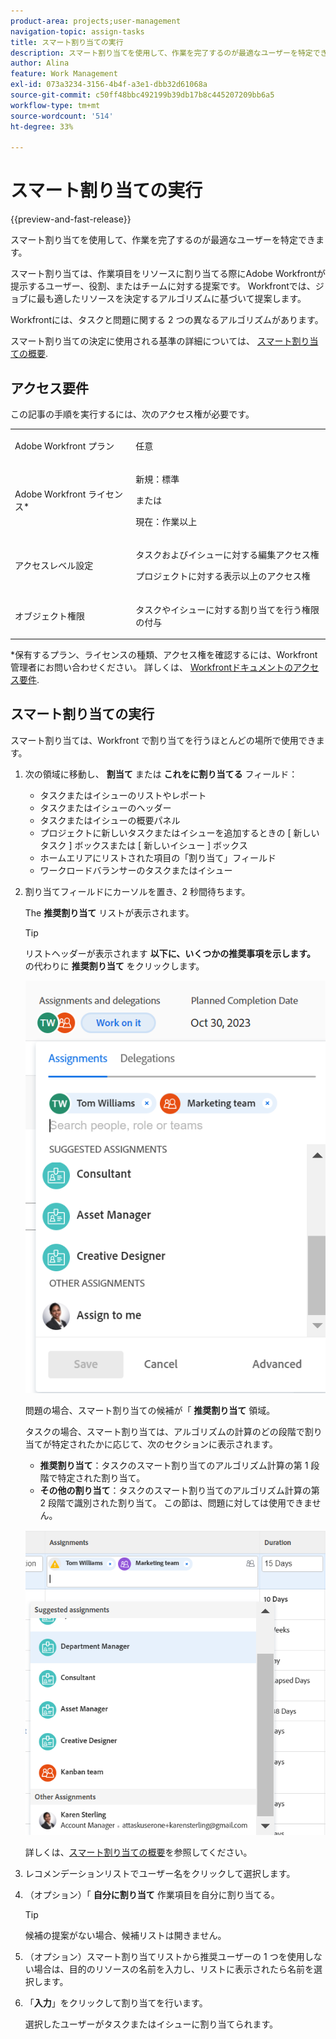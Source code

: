 ```yaml
---
product-area: projects;user-management
navigation-topic: assign-tasks
title: スマート割り当ての実行
description: スマート割り当てを使用して、作業を完了するのが最適なユーザーを特定できます。スマート割り当ては、ジョブに最も適したリソースを決定するアルゴリズムに基づいて作業項目をリソースに割り当てる際に、Adobe Workfrontが表示するユーザー、役割、またはチームに対する提案です。 スマート割り当てについて詳しくは、スマート割り当ての概要を参照してください。
author: Alina
feature: Work Management
exl-id: 073a3234-3156-4b4f-a3e1-dbb32d61068a
source-git-commit: c50ff48bbc492199b39db17b8c445207209bb6a5
workflow-type: tm+mt
source-wordcount: '514'
ht-degree: 33%

---
```


# スマート割り当ての実行

<!--Audited: 02/2024-->

{{preview-and-fast-release}}

スマート割り当てを使用して、作業を完了するのが最適なユーザーを特定できます。

スマート割り当ては、作業項目をリソースに割り当てる際にAdobe Workfrontが提示するユーザー、役割、またはチームに対する提案です。 Workfrontでは、ジョブに最も適したリソースを決定するアルゴリズムに基づいて提案します。

<span class="preview">Workfrontには、タスクと問題に関する 2 つの異なるアルゴリズムがあります。 </span>

スマート割り当ての決定に使用される基準の詳細については、 [スマート割り当ての概要](../../../manage-work/tasks/assign-tasks/smart-assignments.md).

## アクセス要件

この記事の手順を実行するには、次のアクセス権が必要です。

<table style="table-layout:auto"> 
 <col> 
 <col> 
 <tbody> 
  <tr> 
   <td role="rowheader">Adobe Workfront プラン</td> 
   <td> <p>任意</p> </td> 
  </tr> 
  <tr> 
   <td role="rowheader">Adobe Workfront ライセンス*</td> 
   <td> <p>新規：標準</p>
      または
      <p>現在：作業以上</p> </td> 
  </tr> 
  <tr> 
   <td role="rowheader">アクセスレベル設定</td> 
   <td> <p>タスクおよびイシューに対する編集アクセス権</p> <p>プロジェクトに対する表示以上のアクセス権</p>  </td> 
  </tr> 
  <tr> 
   <td role="rowheader">オブジェクト権限</td> 
   <td> <p>タスクやイシューに対する割り当てを行う権限の付与</p> </td> 
  </tr> 
 </tbody> 
</table>

*保有するプラン、ライセンスの種類、アクセス権を確認するには、Workfront管理者にお問い合わせください。 詳しくは、 [Workfrontドキュメントのアクセス要件](/help/quicksilver/administration-and-setup/add-users/access-levels-and-object-permissions/access-level-requirements-in-documentation.md).

## スマート割り当ての実行

スマート割り当ては、Workfront で割り当てを行うほとんどの場所で使用できます。

1. 次の領域に移動し、 **割当て** または **これをに割り当てる** フィールド：

   * タスクまたはイシューのリストやレポート
   * タスクまたはイシューのヘッダー
   * タスクまたはイシューの概要パネル
   * <span class="preview">プロジェクトに新しいタスクまたはイシューを追加するときの [ 新しいタスク ] ボックスまたは [ 新しいイシュー ] ボックス</span>
   * ホームエリアにリストされた項目の「割り当て」フィールド
   * ワークロードバランサーのタスクまたはイシュー

1. 割り当てフィールドにカーソルを置き、2 秒間待ちます。

   <span class="preview">The **推奨割り当て** リストが表示されます。</span> <!--check the casing for "assignments" should be lower case in task lists??-->

   >[!TIP]
   >
   >   リストヘッダーが表示されます **以下に、いくつかの推奨事項を示します。** の代わりに **推奨割り当て** をクリックします。

   ![](assets/smart-assignments-task-header-nwe-350x302.png)

   問題の場合、スマート割り当ての候補が「 **推奨割り当て** 領域。

   タスクの場合、スマート割り当ては、アルゴリズムの計算のどの段階で割り当てが特定されたかに応じて、次のセクションに表示されます。

   * **推奨割り当て**：タスクのスマート割り当てのアルゴリズム計算の第 1 段階で特定された割り当て。
   * <span class="preview">**その他の割り当て**：タスクのスマート割り当てのアルゴリズム計算の第 2 段階で識別された割り当て。 この節は、問題に対しては使用できません。 </span> <!--replace this with the new UI: "Other assignments"-->

   ![](assets/smart-assignments-task-list.png)

   詳しくは、[スマート割り当ての概要](../../../manage-work/tasks/assign-tasks/smart-assignments.md)を参照してください。

1. レコメンデーションリストでユーザー名をクリックして選択します。

1. （オプション）「 **自分に割り当て** 作業項目を自分に割り当てる。

   >[!TIP]
   >
   >候補の提案がない場合、候補リストは開きません。

1. （オプション）スマート割り当てリストから推奨ユーザーの 1 つを使用しない場合は、目的のリソースの名前を入力し、リストに表示されたら名前を選択します。
1. 「**入力**」をクリックして割り当てを行います。

   選択したユーザーがタスクまたはイシューに割り当てられます。
